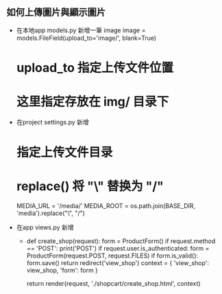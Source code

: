 ## 如何上傳圖片與顯示圖片

- 在本地app models.py 新增一筆 image
    image = models.FileField(upload_to='image/', blank=True)
    # upload_to 指定上传文件位置
    # 这里指定存放在 img/ 目录下

- 在project settings.py 新增
    # 指定上传文件目录
    # replace() 将 "\\" 替换为 "/"
    MEDIA_URL = '/media/'
    MEDIA_ROOT = os.path.join(BASE_DIR, 'media').replace("\\", "/")

- 在app  views.py 新增

    - def create_shop(request):
        form = ProductForm()
        if request.method == 'POST':
            print('POST')
            if request.user.is_authenticated:
                form = ProductForm(request.POST, request.FILES)
                if form.is_valid():
                    form.save()
                    return redirect('view_shop')
        context = {
            'view_shop': view_shop,
            'form': form
        }

        return render(request, './shopcart/create_shop.html', context)


